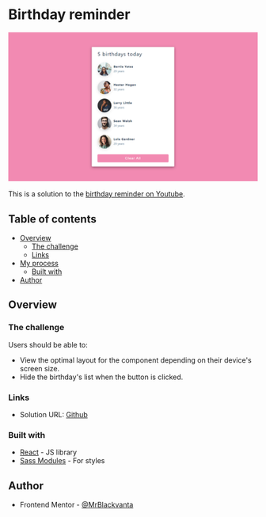 # Birthday reminder

![Design preview for the birthday reminder](desktop-preview.jpg)

This is a solution to the [birthday reminder on Youtube](https://www.youtube.com/watch?v=a_7Z7C_JCyo&t=438s).

## Table of contents

- [Overview](#overview)
  - [The challenge](#the-challenge)
  - [Links](#links)
- [My process](#my-process)
  - [Built with](#built-with)
- [Author](#author)

## Overview

### The challenge

Users should be able to:

- View the optimal layout for the component depending on their device's screen size.
- Hide the birthday's list when the button is clicked.

### Links

- Solution URL: [Github](https://github.com/MrBlackvanta/Birthday-reminder)

### Built with

- [React](https://reactjs.org/) - JS library
- [Sass Modules](https://sass-lang.com/) - For styles

## Author

- Frontend Mentor - [@MrBlackvanta](https://www.frontendmentor.io/profile/MrBlackvanta)
